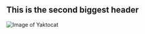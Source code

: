 ## This is the second biggest header
![Image of Yaktocat](https://octodex.github.com/images/yaktocat.png)
